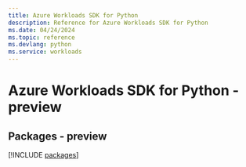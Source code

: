 ```yaml
---
title: Azure Workloads SDK for Python
description: Reference for Azure Workloads SDK for Python
ms.date: 04/24/2024
ms.topic: reference
ms.devlang: python
ms.service: workloads
---
```

# Azure Workloads SDK for Python - preview
## Packages - preview
[!INCLUDE [packages](workloads-index.md)]